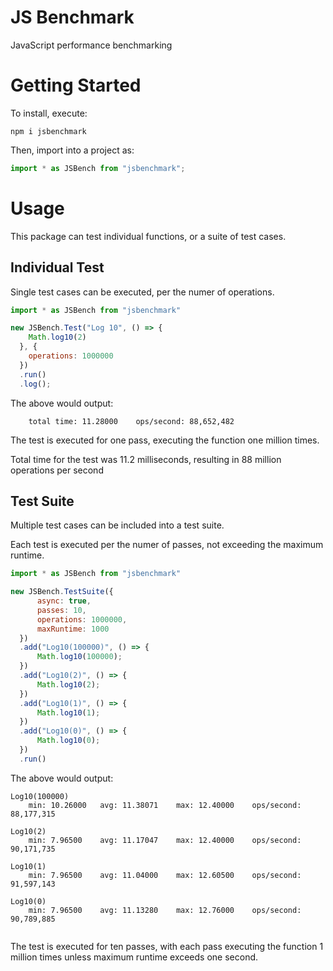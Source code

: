 # JS Benchmark
JavaScript performance benchmarking

# Getting Started

To install, execute:

    npm i jsbenchmark

Then, import into a project as:

```js
import * as JSBench from "jsbenchmark";
```

# Usage

This package can test individual functions, or a suite of test cases.

## Individual Test

Single test cases can be executed, per the numer of operations.

```js
import * as JSBench from "jsbenchmark"

new JSBench.Test("Log 10", () => {
    Math.log10(2)
  }, {
    operations: 1000000
  })
  .run()
  .log();
```

The above would output:

```
    total time: 11.28000    ops/second: 88,652,482
```

The test is executed for one pass, executing the function one million times.

Total time for the test was 11.2 milliseconds, resulting in 88 million operations per second


## Test Suite

Multiple test cases can be included into a test suite.

Each test is executed per the numer of passes, not exceeding the maximum runtime.

```js
import * as JSBench from "jsbenchmark"

new JSBench.TestSuite({
      async: true,
      passes: 10,
      operations: 1000000,
      maxRuntime: 1000
  })
  .add("Log10(100000)", () => {
      Math.log10(100000);
  })
  .add("Log10(2)", () => {
      Math.log10(2);
  })
  .add("Log10(1)", () => {
      Math.log10(1);
  })
  .add("Log10(0)", () => {
      Math.log10(0);
  })
  .run()
```

The above would output:

```
Log10(100000)
    min: 10.26000   avg: 11.38071    max: 12.40000    ops/second: 88,177,315

Log10(2)
    min: 7.96500    avg: 11.17047    max: 12.40000    ops/second: 90,171,735
    
Log10(1)
    min: 7.96500    avg: 11.04000    max: 12.60500    ops/second: 91,597,143
    
Log10(0)
    min: 7.96500    avg: 11.13280    max: 12.76000    ops/second: 90,789,885
    
```

The test is executed for ten passes, with each pass executing the function 1 million times unless maximum runtime exceeds one second.
